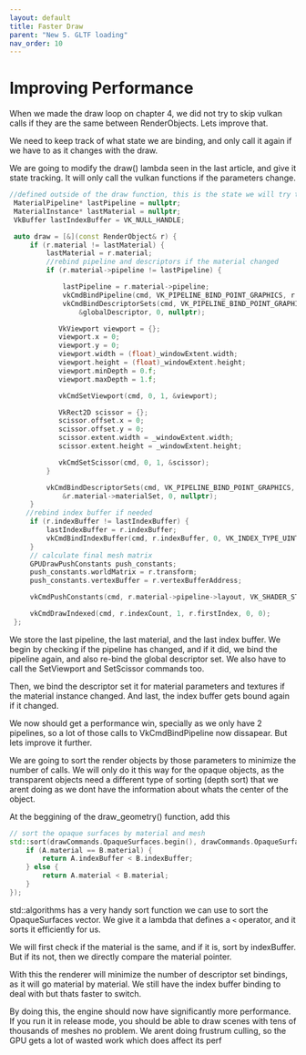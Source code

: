```yaml
---
layout: default
title: Faster Draw
parent: "New 5. GLTF loading"
nav_order: 10
---
```


# Improving Performance

When we made the draw loop on chapter 4, we did not try to skip vulkan calls if they are the same between RenderObjects. Lets improve that.

We need to keep track of what state we are binding, and only call it again if we have to as it changes with the draw. 

We are going to modify the draw() lambda seen in the last article, and give it state tracking. It will only call the vulkan functions if the parameters change.

```cpp
//defined outside of the draw function, this is the state we will try to skip
 MaterialPipeline* lastPipeline = nullptr;
 MaterialInstance* lastMaterial = nullptr;
 VkBuffer lastIndexBuffer = VK_NULL_HANDLE;

 auto draw = [&](const RenderObject& r) {
     if (r.material != lastMaterial) {
         lastMaterial = r.material;
         //rebind pipeline and descriptors if the material changed
         if (r.material->pipeline != lastPipeline) {

             lastPipeline = r.material->pipeline;
             vkCmdBindPipeline(cmd, VK_PIPELINE_BIND_POINT_GRAPHICS, r.material->pipeline->pipeline);
             vkCmdBindDescriptorSets(cmd, VK_PIPELINE_BIND_POINT_GRAPHICS,r.material->pipeline->layout, 0, 1,
                 &globalDescriptor, 0, nullptr);

            VkViewport viewport = {};
            viewport.x = 0;
            viewport.y = 0;
            viewport.width = (float)_windowExtent.width;
            viewport.height = (float)_windowExtent.height;
            viewport.minDepth = 0.f;
            viewport.maxDepth = 1.f;

            vkCmdSetViewport(cmd, 0, 1, &viewport);

            VkRect2D scissor = {};
            scissor.offset.x = 0;
            scissor.offset.y = 0;
            scissor.extent.width = _windowExtent.width;
            scissor.extent.height = _windowExtent.height;

            vkCmdSetScissor(cmd, 0, 1, &scissor);
         }

         vkCmdBindDescriptorSets(cmd, VK_PIPELINE_BIND_POINT_GRAPHICS, r.material->pipeline->layout, 1, 1,
             &r.material->materialSet, 0, nullptr);
     }
    //rebind index buffer if needed
     if (r.indexBuffer != lastIndexBuffer) {
         lastIndexBuffer = r.indexBuffer;
         vkCmdBindIndexBuffer(cmd, r.indexBuffer, 0, VK_INDEX_TYPE_UINT32);
     }
     // calculate final mesh matrix
     GPUDrawPushConstants push_constants;
     push_constants.worldMatrix = r.transform;
     push_constants.vertexBuffer = r.vertexBufferAddress;

     vkCmdPushConstants(cmd, r.material->pipeline->layout, VK_SHADER_STAGE_VERTEX_BIT, 0, sizeof(GPUDrawPushConstants), &push_constants);

     vkCmdDrawIndexed(cmd, r.indexCount, 1, r.firstIndex, 0, 0);
 };
```

We store the last pipeline, the last material, and the last index buffer.
We begin by checking if the pipeline has changed, and if it did, we bind the pipeline again, and also re-bind the global descriptor set. We also have to call the SetViewport and SetScissor commands too.

Then, we bind the descriptor set it for material parameters and textures if the material instance changed. 
And last, the index buffer gets bound again if it changed.

We now should get a performance win, specially as we only have 2 pipelines, so a lot of those calls to VkCmdBindPipeline now dissapear. But lets improve it further.

We are going to sort the render objects by those parameters to minimize the number of calls. We will only do it this way for the opaque objects, as the transparent objects need a different type of sorting (depth sort) that we arent doing as we dont have the information about whats the center of the object.

At the beggining of the draw_geometry() function, add this

```cpp
// sort the opaque surfaces by material and mesh
std::sort(drawCommands.OpaqueSurfaces.begin(), drawCommands.OpaqueSurfaces.end(), [](const auto& A, const auto& B) {
    if (A.material == B.material) {
        return A.indexBuffer < B.indexBuffer;
    } else {
        return A.material < B.material;
    }
});
```

std::algorithms has a very handy sort function we can use to sort the OpaqueSurfaces vector. We give it a lambda that defines a `<` operator, and it sorts it efficiently for us. 

We will first check if the material is the same, and if it is, sort by indexBuffer. But if its not, then we directly compare the material pointer.

With this the renderer will minimize the number of descriptor set bindings, as it will go material by material. We still have the index buffer binding to deal with but thats faster to switch.

By doing this, the engine should now have significantly more performance. If you run it in release mode, you should be able to draw scenes with tens of thousands of meshes no problem. We arent doing frustrum culling, so the GPU gets a lot of wasted work which does affect its perf
